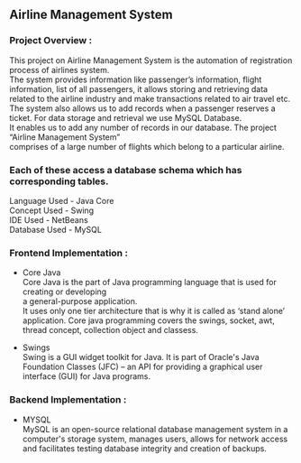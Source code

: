 ## Airline Management System
### Project Overview :
This project on Airline Management System is the automation of registration process of airlines system.<br> 
The system provides information like passenger’s information, 
flight information, list of all passengers, it allows storing and retrieving data related to the airline industry and make transactions related to air travel etc. <br>
The system also allows us to add records when a passenger reserves a ticket.
For data storage and retrieval we use MySQL Database.<br>
 It enables us to add any number of records in our database. 
The project “Airline Management System” <br>comprises of a large number of flights which belong to a particular airline. 

### Each of these access a database schema which has corresponding tables.

Language Used -  Java Core <br>
Concept Used - Swing<br>
IDE Used - NetBeans<br>
Database Used - MySQL<br>


### Frontend Implementation :
* Core Java<br>
 Core Java is the part of Java programming language that is used for creating or developing <br>a general-purpose application.<br>
 It uses only one tier architecture that is why it is called as ‘stand alone’ application.
 Core java programming covers the swings, socket, awt, thread concept, collection object and classess.

* Swings<br>
Swing is a GUI widget toolkit for Java. It is part of Oracle's Java Foundation Classes (JFC) – an API for providing a graphical user interface (GUI) for Java programs. 

### Backend Implementation :
* MYSQL<br>
MySQL is an open-source relational database management system
in a computer's storage system, manages users, allows for network access and facilitates testing database integrity and creation of backups. 

